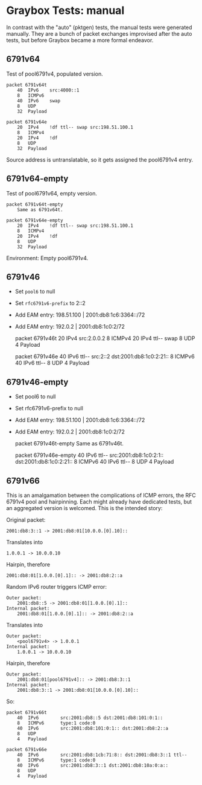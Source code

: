 # Graybox Tests: manual

In contrast with the "auto" (pktgen) tests, the manual tests were generated manually. They are a bunch of packet exchanges improvised after the auto tests, but before Graybox became a more formal endeavor.

## 6791v64

Test of pool6791v4, populated version.

	packet 6791v64t
		40	IPv6	src:4000::1
		8	ICMPv6
		40	IPv6	swap
		8	UDP
		32	Payload

	packet 6791v64e
		20	IPv4	!df ttl-- swap src:198.51.100.1
		8	ICMPv4
		20	IPv4	!df
		8	UDP
		32	Payload

Source address is untranslatable, so it gets assigned the pool6791v4 entry.

## 6791v64-empty

Test of pool6791v64, empty version.

	packet 6791v64t-empty
		Same as 6791v64t.

	packet 6791v64e-empty
		20	IPv4	!df ttl-- swap src:198.51.100.1
		8	ICMPv4
		20	IPv4	!df
		8	UDP
		32	Payload

Environment: Empty pool6791v4.

## 6791v46

- Set `pool6` to null
- Set `rfc6791v6-prefix` to 2::2
- Add EAM entry: 198.51.100 | 2001:db8:1c6:3364::/72
- Add EAM entry: 192.0.2 | 2001:db8:1c0:2/72

	packet 6791v46t
		20	IPv4	src:2.0.0.2
		8	ICMPv4
		20	IPv4	ttl-- swap
		8	UDP
		4	Payload

	packet 6791v46e
		40	IPv6	ttl-- src:2::2 dst:2001:db8:1c0:2:21::
		8	ICMPv6
		40	IPv6	ttl--
		8	UDP
		4	Payload

## 6791v46-empty

- Set pool6 to null
- Set rfc6791v6-prefix to null
- Add EAM entry: 198.51.100 | 2001:db8:1c6:3364::/72
- Add EAM entry: 192.0.2 | 2001:db8:1c0:2/72

	packet 6791v46t-empty
		Same as 6791v46t.

	packet 6791v46e-empty
		40	IPv6	ttl-- src:2001:db8:1c0:2:1:: dst:2001:db8:1c0:2:21::
		8	ICMPv6
		40	IPv6	ttl--
		8	UDP
		4	Payload

## 6791v66

This is an amalgamation between the complications of ICMP errors, the RFC 6791v4 pool and hairpinning. Each might already have dedicated tests, but an aggregated version is welcomed. This is the intended story:

Original packet:

	2001:db8:3::1 -> 2001:db8:01[10.0.0.[0].10]::

Translates into

	1.0.0.1 -> 10.0.0.10

Hairpin, therefore

	2001:db8:01[1.0.0.[0].1]:: -> 2001:db8:2::a

Random IPv6 router triggers ICMP error:

	Outer packet:
		2001:db8::5 -> 2001:db8:01[1.0.0.[0].1]::
	Internal packet:
		2001:db8:01[1.0.0.[0].1]:: -> 2001:db8:2::a

Translates into

	Outer packet:
		<pool6791v4> -> 1.0.0.1
	Internal packet:
		1.0.0.1 -> 10.0.0.10

Hairpin, therefore

	Outer packet:
		2001:db8:01[pool6791v4]:: -> 2001:db8:3::1
	Internal packet:
		2001:db8:3::1 -> 2001:db8:01[10.0.0.[0].10]::

So:

	packet 6791v66t
		40	IPv6		src:2001:db8::5 dst:2001:db8:101:0:1::
		8	ICMPv6		type:1 code:0
		40	IPv6		src:2001:db8:101:0:1:: dst:2001:db8:2::a
		8	UDP
		4	Payload

	packet 6791v66e
		40	IPv6		src:2001:db8:1cb:71:8:: dst:2001:db8:3::1 ttl--
		8	ICMPv6		type:1 code:0
		40	IPv6		src:2001:db8:3::1 dst:2001:db8:10a:0:a::
		8	UDP
		4	Payload
